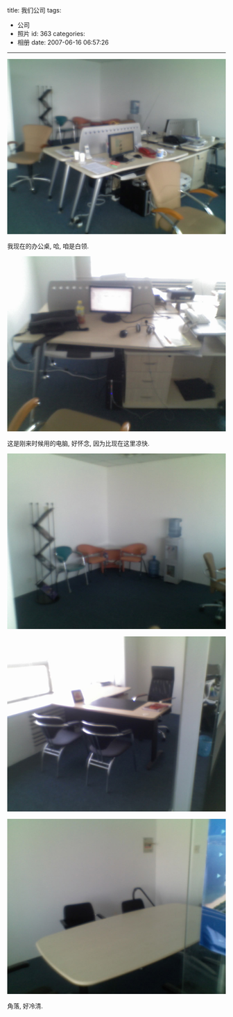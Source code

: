 title: 我们公司
tags:
  - 公司
  - 照片
id: 363
categories:
  - 相册
date: 2007-06-16 06:57:26
---

[![06-06-07_1217.jpg](/wp-content/uploads/2007/06/278_06-06-07_1217.jpg)](http://www.foolbird.net/363.html/06-06-07_1217.jpg "06-06-07_1217.jpg")

我现在的办公桌, 哈, 咱是白领.

[![06-06-07_1218.jpg](/wp-content/uploads/2007/06/279_06-06-07_1218.jpg)](http://www.foolbird.net/363.html/06-06-07_1218.jpg "06-06-07_1218.jpg")

这是刚来时候用的电脑, 好怀念, 因为比现在这里凉快.

[![08-06-07_1119.jpg](/wp-content/uploads/2007/06/280_08-06-07_1119.jpg)](http://www.foolbird.net/363.html/08-06-07_1119.jpg "08-06-07_1119.jpg")

[![08-06-07_1120.jpg](/wp-content/uploads/2007/06/281_08-06-07_1120.jpg)](http://www.foolbird.net/363.html/08-06-07_1120.jpg "08-06-07_1120.jpg")

[![08-06-07_1121.jpg](/wp-content/uploads/2007/06/282_08-06-07_1121.jpg)](http://www.foolbird.net/363.html/08-06-07_1121.jpg "08-06-07_1121.jpg")

角落, 好冷清.